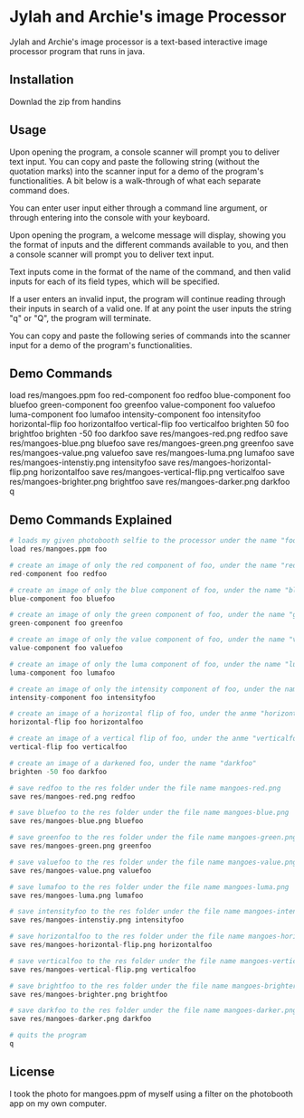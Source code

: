 # Jylah and Archie's image Processor

Jylah and Archie's image processor is a text-based interactive image
processor program that runs in java.

## Installation

Downlad the zip from handins

## Usage

Upon opening the program, a console scanner will prompt you
to deliver text input. You can copy and paste the following string
(without the quotation marks) into the scanner input for a demo of
the program's functionalities. A bit below is a walk-through of what each
separate command does.

You can enter user input either through a command line argument, or through entering into the
console with your keyboard.

Upon opening the program, a welcome message will display, showing you the format
of inputs and the different commands available to you, and then a console scanner will prompt you
to deliver text input.

Text inputs come in the format of the name of the command,
and then valid inputs for each of its field types, which will be specified.

If a user enters an invalid input, the program will continue reading through their inputs in search
of a valid one. If at any point the user inputs the string "q" or "Q", the program will terminate.

You can copy and paste the following series of commands into the scanner input for a demo of
the program's functionalities.

## Demo Commands

load res/mangoes.ppm foo red-component foo redfoo blue-component foo bluefoo green-component foo
greenfoo value-component foo valuefoo luma-component foo lumafoo intensity-component foo intensityfoo horizontal-flip foo horizontalfoo vertical-flip foo verticalfoo brighten 50 foo brightfoo brighten -50 foo darkfoo save res/mangoes-red.png redfoo save res/mangoes-blue.png bluefoo save res/mangoes-green.png greenfoo save res/mangoes-value.png valuefoo save res/mangoes-luma.png lumafoo save res/mangoes-intenstiy.png intensityfoo save res/mangoes-horizontal-flip.png horizontalfoo save res/mangoes-vertical-flip.png verticalfoo save res/mangoes-brighter.png brightfoo save res/mangoes-darker.png darkfoo q

## Demo Commands Explained
```python
# loads my given photobooth selfie to the processor under the name "foo"
load res/mangoes.ppm foo

# create an image of only the red component of foo, under the name "redfoo"
red-component foo redfoo

# create an image of only the blue component of foo, under the name "bluefoo"
blue-component foo bluefoo

# create an image of only the green component of foo, under the name "greenfoo"
green-component foo greenfoo

# create an image of only the value component of foo, under the name "valuefoo"
value-component foo valuefoo

# create an image of only the luma component of foo, under the name "lumafoo"
luma-component foo lumafoo

# create an image of only the intensity component of foo, under the name "intensityfoo"
intensity-component foo intensityfoo

# create an image of a horizontal flip of foo, under the anme "horizontalfoo"
horizontal-flip foo horizontalfoo

# create an image of a vertical flip of foo, under the anme "verticalfoo"
vertical-flip foo verticalfoo

# create an image of a darkened foo, under the name "darkfoo"
brighten -50 foo darkfoo

# save redfoo to the res folder under the file name mangoes-red.png
save res/mangoes-red.png redfoo

# save bluefoo to the res folder under the file name mangoes-blue.png
save res/mangoes-blue.png bluefoo

# save greenfoo to the res folder under the file name mangoes-green.png
save res/mangoes-green.png greenfoo

# save valuefoo to the res folder under the file name mangoes-value.png
save res/mangoes-value.png valuefoo

# save lumafoo to the res folder under the file name mangoes-luma.png
save res/mangoes-luma.png lumafoo

# save intensityfoo to the res folder under the file name mangoes-intensity.png
save res/mangoes-intenstiy.png intensityfoo

# save horizontalfoo to the res folder under the file name mangoes-horizontal.png
save res/mangoes-horizontal-flip.png horizontalfoo

# save verticalfoo to the res folder under the file name mangoes-vertical.png
save res/mangoes-vertical-flip.png verticalfoo

# save brightfoo to the res folder under the file name mangoes-brighter.png
save res/mangoes-brighter.png brightfoo

# save darkfoo to the res folder under the file name mangoes-darker.png
save res/mangoes-darker.png darkfoo

# quits the program
q
```

## License
I took the photo for mangoes.ppm of myself using a filter on the photobooth app on my own computer.